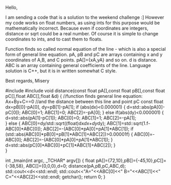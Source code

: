 Hello,

I am sending a code that is a solution to the weekend challenge :]
However my code works on float numbers, as using ints for this purpose would be mathematically incorrect.
Because even if coordinates are integers, distance or sqrt could be a real number. Of course it is simple to change 
coordinates to ints, and to cast them to floats.

Function finds so called normal equation of the line - which is also a special form of general line equation.
pA, pB and pC are arrays containing x and y coordinates of A,B, and C points.
pA[]={xA,yA} and so on.
d is distance. ABC is an array containing general coefficients of the line.
Language solution is C++, but it is in written somewhat C style.

Best regards,
Misery
  

#include <iostream>
#include <cmath>
void distance(const float pA[],const float pB[],const float pC[],float ABC[],float &d)
{
  //function finds general line equation: Ax+By+C==0
  //and the distance between this line and point pC
  const float dx=pB[0]-pA[0],
	          dy=pB[1]-pA[1];
  if (abs(dx)<0.000001)
  {
   d=std::abs(pA[0]-pC[0]);
   ABC[0]=1;
   ABC[1]=0;
   ABC[2]=-pA[0];
  }
  else if(abs(dy)<0.000001)
  {
   d=std::abs(pA[1]-pC[1]);
   ABC[0]=0;
   ABC[1]=1;
   ABC[2]=-pA[1];  
  }
  else
  {
    ABC[0]=dy/std::sqrt((float)dx*dx+dy*dy);
    ABC[1]=std::sqrt(1.f-ABC[0]*ABC[0]);
    ABC[2]=-(ABC[0]*pA[0]+pA[1]*ABC[1]);
    if (std::abs(ABC[0]*pB[0]+pB[1]*ABC[1]+ABC[2])>0.00001f) 
    {
	  ABC[0]=-ABC[0];
	  ABC[2]=-(ABC[0]*pA[0]+pA[1]*ABC[1]);
    }
    d=std::abs(pC[0]*ABC[0]+pC[1]*ABC[1]+ABC[2]);
  }  
}

int _tmain(int argc, _TCHAR* argv[])
{
	float pA[]={72,10},pB[]={-45,10},pC[]={-38,58},
		ABC[]={0,0,0},d=0;
	distance(pA,pB,pC,ABC,d);
	std::cout<<d<<std::endl;
	std::cout<<"A="<<ABC[0]<<" B="<<ABC[1]<<" C="<<ABC[2]<<std::endl;
	getchar();
	return 0;
}